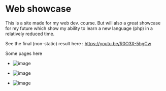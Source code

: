 # Web showcase
This is a site made for my web dev. course.
But will also a great showcase for my future which show my ability to learn a new language (php) in a relatively reduced time.

See the final (non-static) result here : https://youtu.be/R0O3X-5hgCw

Some pages here

- ![image](https://github.com/Niwer1525/Web-Project-HELMo/assets/115033174/9bee32f7-1e06-49e5-a39d-e29c2313f1b4)

- ![image](https://github.com/Niwer1525/Web-Project-HELMo/assets/115033174/0ad2bf46-7511-49f9-973b-6b85e48ba4f8)

- ![image](https://github.com/Niwer1525/Web-Project-HELMo/assets/115033174/a3c12076-c9c0-4831-86bc-6a5098aaae02)
